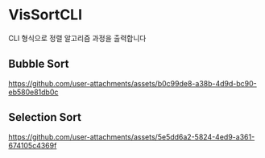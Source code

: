 # VisSortCLI
CLI 형식으로 정렬 알고리즘 과정을 출력합니다 <br/>

## Bubble Sort
https://github.com/user-attachments/assets/b0c99de8-a38b-4d9d-bc90-eb580e81db0c

## Selection Sort
https://github.com/user-attachments/assets/5e5dd6a2-5824-4ed9-a361-674105c4369f

